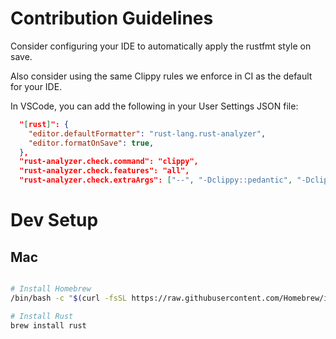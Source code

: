 # Contribution Guidelines

Consider configuring your IDE to automatically apply the rustfmt style on save.

Also consider using the same Clippy rules we enforce in CI as the default for your IDE.

In VSCode, you can add the following in your User Settings JSON file:

```json
  "[rust]": {
    "editor.defaultFormatter": "rust-lang.rust-analyzer",
    "editor.formatOnSave": true,
  },
  "rust-analyzer.check.command": "clippy",
  "rust-analyzer.check.features": "all",
  "rust-analyzer.check.extraArgs": ["--", "-Dclippy::pedantic", "-Dclippy::unwrap_used", "-Dclippy::expect_used"]
```

# Dev Setup

## Mac

```bash

# Install Homebrew
/bin/bash -c "$(curl -fsSL https://raw.githubusercontent.com/Homebrew/install/HEAD/install.sh)"

# Install Rust
brew install rust